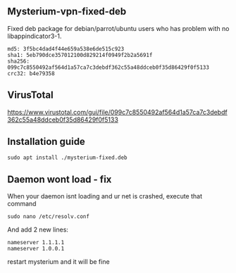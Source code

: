 ## Mysterium-vpn-fixed-deb
Fixed deb package for debian/parrot/ubuntu users who has problem with no libappindicator3-1.

    md5: 3f5bc4dad4f44e659a538e6de515c923
    sha1: 5eb790dce357012100d829214f0949f2b2a5691f
    sha256: 099c7c8550492af564d1a57ca7c3debdf362c55a48ddceb0f35d86429f0f5133
    crc32: b4e79358

## VirusTotal
https://www.virustotal.com/gui/file/099c7c8550492af564d1a57ca7c3debdf362c55a48ddceb0f35d86429f0f5133

## Installation guide
    sudo apt install ./mysterium-fixed.deb

## Daemon wont load - fix
When your daemon isnt loading and ur net is crashed, execute that command

    sudo nano /etc/resolv.conf
    
And add 2 new lines:

    nameserver 1.1.1.1
    nameserver 1.0.0.1
    
restart mysterium and it will be fine
